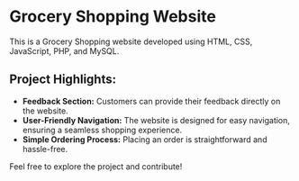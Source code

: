 
</head>
<body>
    <h1>Grocery Shopping Website</h1>
    <p>This is a Grocery Shopping website developed using HTML, CSS, JavaScript, PHP, and MySQL.</p>
    <h2>Project Highlights:</h2>
    <ul>
        <li><strong>Feedback Section:</strong> Customers can provide their feedback directly on the website.</li>
        <li><strong>User-Friendly Navigation:</strong> The website is designed for easy navigation, ensuring a seamless shopping experience.</li>
        <li><strong>Simple Ordering Process:</strong> Placing an order is straightforward and hassle-free.</li>
    </ul>
    <p>Feel free to explore the project and contribute!</p>
</body>
</html>

